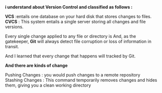 **i understand about Version Control and classified as follows :**

 **VCS** :entails one database on your hard disk that stores changes to files.
 **CVCS** : This system entails a single server storing all changes and file versions.



Every single change applied to any file or directory is And, as the gatekeeper,
**Git** will always detect file corruption or loss of information in transit.

And I learned that every change that happens will tracked by Git. 

**And there are kinds of change**

Pushing Changes : you would push changes to a remote repository
Stashing Changes : This command temporarily removes changes and hides them, giving you a clean working directory

